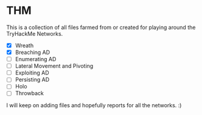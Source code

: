 # THM

This is a collection of all files farmed from or created for playing around the TryHackMe Networks.

- [x] Wreath
- [x] Breaching AD
- [ ] Enumerating AD
- [ ] Lateral Movement and Pivoting
- [ ] Exploiting AD
- [ ] Persisting AD
- [ ] Holo
- [ ] Throwback

I will keep on adding files and hopefully reports for all the networks. :)
